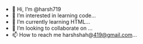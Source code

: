 - 👋 Hi, I’m @harsh719
- 👀 I’m interested in learning code...
- 🌱 I’m currently learning HTML...
- 💞️ I’m looking to collaborate on ...
- 📫 How to reach me harshshah@419@gmail.com...

<!---
harsh719/harsh719 is a ✨ special ✨ repository because its `README.md` (this file) appears on your GitHub profile.
You can click the Preview link to take a look at your changes.
--->
